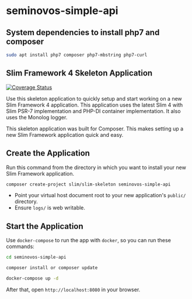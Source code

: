 # seminovos-simple-api

## System dependencies to install php7 and composer

```sh
sudo apt install php7 composer php7-mbstring php7-curl
```

## Slim Framework 4 Skeleton Application

[![Coverage Status](https://coveralls.io/repos/github/slimphp/Slim-Skeleton/badge.svg?branch=master)](https://coveralls.io/github/slimphp/Slim-Skeleton?branch=master)

Use this skeleton application to quickly setup and start working on a new Slim Framework 4 application. This application uses the latest Slim 4 with Slim PSR-7 implementation and PHP-DI container implementation. It also uses the Monolog logger.

This skeleton application was built for Composer. This makes setting up a new Slim Framework application quick and easy.

## Create the Application

Run this command from the directory in which you want to install your new Slim Framework application.

```bash
composer create-project slim/slim-skeleton seminovos-simple-api
```

* Point your virtual host document root to your new application's `public/` directory.
* Ensure `logs/` is web writable.

## Start the Application

Use `docker-compose` to run the app with `docker`, so you can run these commands:

```bash
cd seminovos-simple-api

composer install or composer update

docker-compose up -d
```

After that, open `http://localhost:8080` in your browser.
